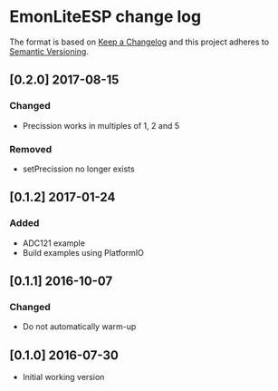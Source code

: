 # EmonLiteESP change log

The format is based on [Keep a Changelog](http://keepachangelog.com/)
and this project adheres to [Semantic Versioning](http://semver.org/).

## [0.2.0] 2017-08-15
### Changed
- Precission works in multiples of 1, 2 and 5

### Removed
- setPrecission no longer exists

## [0.1.2] 2017-01-24
### Added
- ADC121 example
- Build examples using PlatformIO

## [0.1.1] 2016-10-07
### Changed
- Do not automatically warm-up

## [0.1.0] 2016-07-30
- Initial working version
